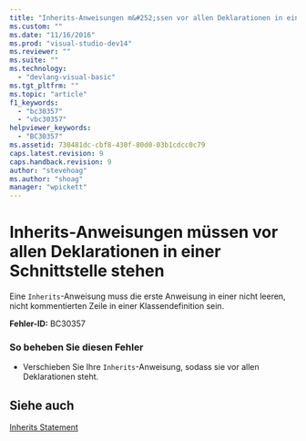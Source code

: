 ```yaml
---
title: "Inherits-Anweisungen m&#252;ssen vor allen Deklarationen in einer Schnittstelle stehen | Microsoft Docs"
ms.custom: ""
ms.date: "11/16/2016"
ms.prod: "visual-studio-dev14"
ms.reviewer: ""
ms.suite: ""
ms.technology: 
  - "devlang-visual-basic"
ms.tgt_pltfrm: ""
ms.topic: "article"
f1_keywords: 
  - "bc30357"
  - "vbc30357"
helpviewer_keywords: 
  - "BC30357"
ms.assetid: 730481dc-cbf8-430f-80d0-03b1cdcc0c79
caps.latest.revision: 9
caps.handback.revision: 9
author: "stevehoag"
ms.author: "shoag"
manager: "wpickett"
---
```

# Inherits-Anweisungen m&#252;ssen vor allen Deklarationen in einer Schnittstelle stehen
Eine `Inherits`\-Anweisung muss die erste Anweisung in einer nicht leeren, nicht kommentierten Zeile in einer Klassendefinition sein.  
  
 **Fehler\-ID:** BC30357  
  
### So beheben Sie diesen Fehler  
  
-   Verschieben Sie Ihre `Inherits`\-Anweisung, sodass sie vor allen Deklarationen steht.  
  
## Siehe auch  
 [Inherits Statement](../../visual-basic/language-reference/statements/inherits-statement.md)